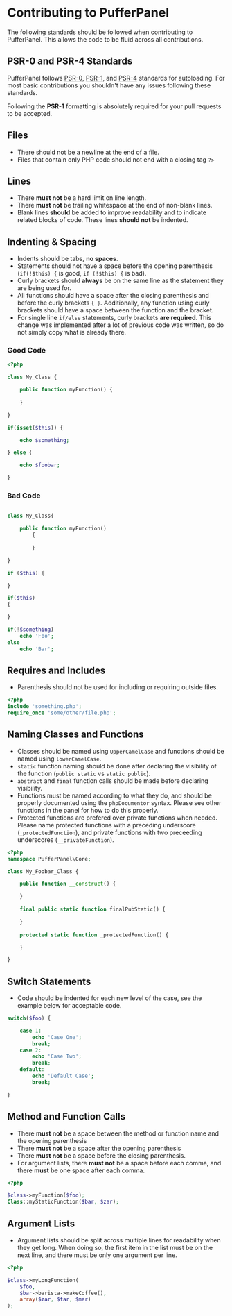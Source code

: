 # Contributing to PufferPanel

The following standards should be followed when contributing to PufferPanel. This allows the code to be fluid across all contributions.

## PSR-0 and PSR-4 Standards
PufferPanel follows [PSR-0](http://www.php-fig.org/psr/psr-0/), [PSR-1](http://www.php-fig.org/psr/psr-1/), and [PSR-4](http://www.php-fig.org/psr/psr-4/) standards for autoloading. For most basic contributions you shouldn't have any issues following these standards.

Following the **PSR-1** formatting is absolutely required for your pull requests to be accepted.

## Files
* There should not be a newline at the end of a file.
* Files that contain only PHP code should not end with a closing tag ``?>``

## Lines
* There **must not** be a hard limit on line length.
* There **must not** be trailing whitespace at the end of non-blank lines.
* Blank lines **should** be added to improve readability and to indicate related blocks of code. These lines **should not** be indented.

## Indenting & Spacing
* Indents should be tabs, **no spaces**.
* Statements should not have a space before the opening parenthesis (``if(!$this) {`` is good, ``if (!$this) {`` is bad).
* Curly brackets should **always** be on the same line as the statement they are being used for.
* All functions should have a space after the closing parenthesis and before the curly brackets ``{ }``. Additionally, any function using curly brackets should have a space between the function and the bracket.
* For single line ``if/else`` statements, curly brackets **are required**. This change was implemented after a lot of previous code was written, so do not simply copy what is already there.

### Good Code
```php
<?php

class My_Class {

	public function myFunction() {
	
	}

}

if(isset($this)) {

	echo $something;

} else {

	echo $foobar;

}
```

### Bad Code
```php

class My_Class{

	public function myFunction()
		{
		
		}

}

if ($this) {

}

if($this)
{

}

if(!$something)
	echo 'Foo';
else
	echo 'Bar';
```

## Requires and Includes
* Parenthesis should not be used for including or requiring outside files.
```php
<?php
include 'something.php';
require_once 'some/other/file.php';
```

## Naming Classes and Functions
* Classes should be named using ``UpperCamelCase`` and functions should be named using ``lowerCamelCase``.
* ``static`` function naming should be done after declaring the visibility of the function (``public static`` vs ``static public``).
* ``abstract`` and ``final`` function calls should be made before declaring visibility.
* Functions must be named according to what they do, and should be properly documented using the ``phpDocumentor`` syntax. Please see other functions in the panel for how to do this properly.
* Protected functions are prefered over private functions when needed. Please name protected functions with a preceding underscore (``_protectedFunction``), and private functions with two preceeding underscores (``__privateFunction``).

```php
<?php
namespace PufferPanel\Core;

class My_Foobar_Class {

	public function __construct() {

	}
	
	final public static function finalPubStatic() {

	}
	
	protected static function _protectedFunction() {

	}

}
```

## Switch Statements
* Code should be indented for each new level of the case, see the example below for acceptable code.

```php
switch($foo) {

	case 1:
		echo 'Case One';
		break;
	case 2:
		echo 'Case Two';
		break;
	default:
		echo 'Default Case';
		break;

}
```

## Method and Function Calls
* There **must not** be a space between the method or function name and the opening parenthesis
* There **must not** be a space after the opening parenthesis
* There **must not** be a space before the closing parenthesis.
* For argument lists, there **must not** be a space before each comma, and there **must** be one space after each comma.

```php
<?php

$class->myFunction($foo);
Class::myStaticFunction($bar, $zar);
```

## Argument Lists
* Argument lists should be split across multiple lines for readability when they get long. When doing so, the first item in the list must be on the next line, and there must be only one argument per line.

```php
<?php

$class->myLongFunction(
    $foo,
    $bar->barista->makeCoffee(),
    array($zar, $tar, $mar)
);
```
